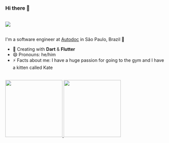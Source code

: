   ### **Hi there** 👋

  <br />
  
  <div align="left">
    <a href="http://bit.ly/3JxF8NV" target="_blank"><img src="https://img.shields.io/badge/access%20my-Linktree-292929?style=for-the-badge&logo=linktree&logoColor=39E09B"/> 
    </a>
  </div>

  <br />

  I'm a software engineer at [Autodoc](https://autodoc.com.br/) in São Paulo, Brazil 🌆

  - 🌱 Creating with **Dart** & **Flutter**
  - 😄 Pronouns: he/him
  - ⚡ Facts about me: I have a huge passion for going to the gym and I have a kitten called Kate

  <br />

  <div align="left">
    <a href="https://github.com/gabrielWilli">
    <img height="180em" src="https://github-readme-stats.vercel.app/api?username=gabrielWilli&show_icons=true&theme=dracula&include_all_commits=true&count_private=true"/>
    <img height="180em" src="https://github-readme-stats.vercel.app/api/top-langs/?username=gabrielWilli&layout=compact&langs_count=7&theme=dracula"/>
    </a>
  </div>

